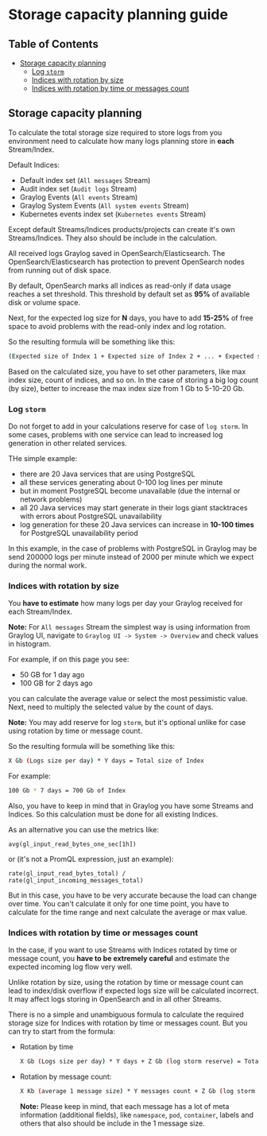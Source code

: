 # Storage capacity planning guide

## Table of Contents

- [Storage capacity planning](#storage-capacity-planning)
  - [Log `storm`](#log-storm)
  - [Indices with rotation by size](#indices-with-rotation-by-size)
  - [Indices with rotation by time or messages count](#indices-with-rotation-by-time-or-messages-count)

## Storage capacity planning

To calculate the total storage size required to store logs from you environment need to calculate
how many logs planning store in **each** Stream/Index.

Default Indices:

- Default index set (`All messages` Stream)
- Audit index set (`Audit logs` Stream)
- Graylog Events (`All events` Stream)
- Graylog System Events (`All system events` Stream)
- Kubernetes events index set (`Kubernetes events` Stream)

Except default Streams/Indices products/projects can create it's own Streams/Indices. They also should
be include in the calculation.

All received logs Graylog saved in OpenSearch/Elasticsearch. The OpenSearch/Elasticsearch has protection
to prevent OpenSearch nodes from running out of disk space.

By default, OpenSearch marks all indices as read-only if data usage reaches a set threshold.
This threshold by default set as **95%** of available disk or volume space.

Next, for the expected log size for **N** days, you have to add **15-25%** of free space to avoid problems
with the read-only index and log rotation.

So the resulting formula will be something like this:

```bash
(Expected size of Index 1 + Expected size of Index 2 + ... + Expected size of Index N) / 0.80 = Total size of storage
```

Based on the calculated size, you have to set other parameters, like max index size, count of indices,
and so on.
In the case of storing a big log count (by size), better to increase the max index size
from 1 Gb to 5-10-20 Gb.

### Log `storm`

Do not forget to add in your calculations reserve for case of `log storm`.
In some cases, problems with one service can lead to increased log generation in other related services.

THe simple example:

- there are 20 Java services that are using PostgreSQL
- all these services generating about 0-100 log lines per minute
- but in moment PostgreSQL become unavailable (due the internal or network problems)
- all 20 Java services may start generate in their logs giant stacktraces with errors about PostgreSQL unavailability
- log generation for these 20 Java services can increase in **10-100 times** for PostgreSQL unavailability period

In this example, in the case of problems with PostgreSQL in Graylog may be send 200000 logs per minute
instead of 2000 per minute which we expect during the normal work.

### Indices with rotation by size

You **have to estimate** how many logs per day your Graylog received for each Stream/Index.

**Note:** For `All messages` Stream the simplest way is using information from Graylog UI,
navigate to `Graylog UI -> System -> Overview` and check values in histogram.

For example, if on this page you see:

- 50 GB for 1 day ago
- 100 GB for 2 days ago

you can calculate the average value or select the most pessimistic value.
Next, need to multiply the selected value by the count of days.

**Note:** You may add reserve for log `storm`, but it's optional unlike for case using rotation
by time or message count.

So the resulting formula will be something like this:

```bash
X Gb (Logs size per day) * Y days = Total size of Index
```

For example:

```bash
100 Gb * 7 days = 700 Gb of Index
```

Also, you have to keep in mind that in Graylog you have some Streams and Indices.
So this calculation must be done for all existing Indices.

As an alternative you can use the metrics like:

```prometheus
avg(gl_input_read_bytes_one_sec[1h])
```

or (it's not a PromQL expression, just an example):

```prometheus
rate(gl_input_read_bytes_total) / rate(gl_input_incoming_messages_total)
```

But in this case, you have to be very accurate because the load can change over time.
You can't calculate it only for one time point, you have to calculate for the time range
and next calculate the average or max value.

### Indices with rotation by time or messages count

In the case, if you want to use Streams with Indices rotated by time or message count,
you **have to be extremely careful** and estimate the expected incoming log flow very well.

Unlike rotation by size, using the rotation by time or message count can lead to index/disk overflow
if expected logs size will be calculated incorrect. It may affect logs storing in OpenSearch
and in all other Streams.

There is no a simple and unambiguous formula to calculate the required storage size for Indices
with rotation by time or messages count. But you can try to start from the formula:

- Rotation by time

  ```bash
  X Gb (Logs size per day) * Y days + Z Gb (log storm reserve) = Total size of Index
  ```

- Rotation by message count:

  ```bash
  X Kb (average 1 message size) * Y messages count + Z Gb (log storm reserve) = Total size of Index
  ```

  **Note:** Please keep in mind, that each message has a lot of meta information (additional fields),
  like `namespace`, `pod`, `container`, labels and others that also should be include in the 1 message size.
